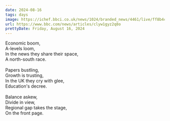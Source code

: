 ```yaml
---
date: 2024-08-16
tags: days
image: https://ichef.bbci.co.uk/news/1024/branded_news/4461/live/ff8b4c60-5b5d-11ef-b2d2-cdb23d5d7c5b.png
url: https://www.bbc.com/news/articles/clyw1gyz2q8o
prettyDate: Friday, August 16, 2024
---
```

Economic boom,<br>A-levels loom,<br>In the news they share their space,<br>A north-south race.<br><br>Papers bustling,<br>Growth is trusting,<br>In the UK they cry with glee,<br>Education's decree.<br><br>Balance askew,<br>Divide in view,<br>Regional gap takes the stage,<br>On the front page.